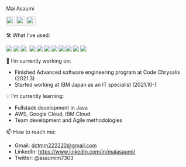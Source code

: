 Mai Asaumi

[<img src="https://cdn.jsdelivr.net/npm/simple-icons@v3/icons/gmail.svg" width="24">](mailto:dctmm222222@gmail.com)
[<img src="https://cdn.jsdelivr.net/npm/simple-icons@v3/icons/linkedin.svg" width="24">](https://www.linkedin.com/in/maiasaumi/)
[<img src="https://cdn.jsdelivr.net/npm/simple-icons@v3/icons/twitter.svg" width="24">](https://twitter.com/asaumim7303)

🛠 What I've used:

<p>
<img src="https://img.shields.io/badge/-JavaScript-000?style=flat&logo=javascript" />
<img src="https://img.shields.io/badge/-Node.js-000?style=flat&logo=node.js" />
<img src="https://img.shields.io/badge/-HTML-000?style=flat&logo=html5" />
<img scr="https://img.shields.io/badge/-CSS-000?style=flat&logo=css3" />
<img src="https://img.shields.io/badge/-Vue.js-000?style=flat&logo=vue.js" />
<img src="https://img.shields.io/badge/-ReactJS-000?style=flat&logo=react" />
<img src="https://img.shields.io/badge/-Python-000?style=flat&logo=python" />
<img src="https://img.shields.io/badge/-Unity-000?style=flat&logo=unity" />
<img src="https://img.shields.io/badge/-ExpressJS-000?style=flat&logo=express" />
<img src="https://img.shields.io/badge/-PostgreSQL-000?style=flat&logo=postgresql" />
<img src="https://img.shields.io/badge/-Heroku-000?style=flat&logo=heroku" />
<img src="https://img.shields.io/badge/-Visual%20Studio%20Code-000?logo=visual-studio-code&style=flat" />
</p>

🌱 I’m currently working on:

- Finished Advanced software engineering program at Code Chrysalis (2021.3)
- Started working at IBM Japan as an IT specialist (2021.10-)

💡 I’m currently learning:

- Fullstack development in Java
- AWS, Google Cloud, IBM Cloud
- Team development and Agile methodologies

📫 How to reach me:

- Gmail: dctmm222222@gmail.com
- LinkedIn: https://www.linkedin.com/in/maiasaumi/
- Twitter: @asaumim7303

<!--
**maiasaumi/maiasaumi** is a ✨ _special_ ✨ repository because its `README.md` (this file) appears on your GitHub profile.

Here are some ideas to get you started:

- 🔭 I’m currently working on ...
- 🌱 I’m currently learning ...
- 👯 I’m looking to collaborate on ...
- 🤔 I’m looking for help with ...
- 💬 Ask me about ...
- 📫 How to reach me: ...
- 😄 Pronouns: ...
- ⚡ Fun fact: ...
-->
